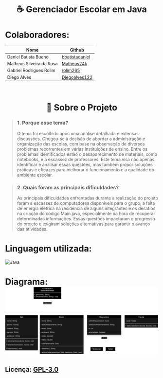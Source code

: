 <h1 align="center">☕ Gerenciador Escolar em Java</h1>

# Colaboradores:

<table align="center">
  <thead>
    <tr>
      <th>Nome</th>
      <th>Github</th>
    </tr>
  </thead>
  <tbody>
    <tr>
      <td>Daniel Batista Bueno</td>
      <td><a href="https://github.com/bbatistadaniel">bbatistadaniel</a></td>
    </tr>
    <tr>
      <td>Matheus Silveira da Rosa</td>
      <td><a href="https://github.com/Matheus24k">Matheus24k</a></td>
    </tr>
    <tr>
      <td>Gabriel Rodrigues Rolim</td>
      <td><a href="https://github.com/rolim265">rolim265</a></td>
    </tr>
    <tr>
      <td>Diego Alves</td>
      <td><a href="https://github.com/Diegoalves122">Diegoalves122</a></td>
    </tr>
  </tbody>
</table>
<br>



<h1 align="center">📜 Sobre o Projeto</h1>


> ###  1. Porque esse tema?
> O tema foi escolhido após uma análise detalhada e extensas discussões.
Chegou-se à decisão de abordar a administração e organização das escolas,
com base na observação de diversos problemas recorrentes em várias instituições de ensino.
Entre os problemas identificados estão o desaparecimento de materiais, como notebooks,
e a escassez de professores. Este tema visa não apenas identificar e analisar essas questões,
mas também propor soluções práticas e eficazes para melhorar o funcionamento e a qualidade do ambiente escolar.

>### 2. Quais foram as principais dificuldades? 
> As principais dificuldades enfrentadas durante a realização do projeto foram a escassez
de computadores disponíveis para o grupo, a falta de energia elétrica na residência de alguns integrantes
e os desafios na criação do código Main.java, especialmente na hora de recuperar determinadas informações.
Essas questões impactaram o progresso do projeto e exigiram soluções alternativas para garantir o avanço das atividades.
 # Linguagem utilizada:
<a aling="center">![Java](https://img.shields.io/badge/java-%23ED8B00.svg?style=for-the-badge&logo=openjdk&logoColor=white)</a>


# Diagrama: <br> ![Diagrama](diagram.png)

## Licença: [GPL-3.0](LICENSE)

